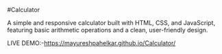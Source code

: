 #Calculator

A simple and responsive calculator built with HTML, CSS, and JavaScript, featuring basic arithmetic operations and a clean, user-friendly design.

LIVE DEMO:-https://mayureshpahelkar.github.io/Calculator/

